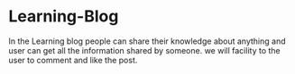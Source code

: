 # Learning-Blog
In the Learning blog people can share their knowledge about anything and user can get all the information shared by someone. 
we will facility to the user to comment and like the post.
